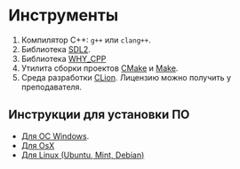 # Инструменты

1. Компилятор C++: `g++` или `clang++`.
2. Библиотека [SDL2](https://www.libsdl.org/).
3. Библиотека [WHY_CPP](https://github.com/senior-sigan/WHY_CPP)
4. Утилита сборки проектов [CMake](https://cmake.org/) и [Make](https://ru.wikipedia.org/wiki/Make).
5. Среда разработки [CLion](https://www.jetbrains.com/clion/). Лицензию можно получить у преподавателя.

## Инструкции для установки ПО

- [Для ОС Windows](../tools/msys2.md).
- [Для OsX](../tools/osx.md)
- [Для Linux (Ubuntu, Mint, Debian)](../tools/linux_deb.md)